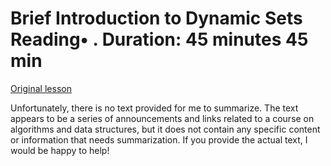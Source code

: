 # Brief Introduction to Dynamic Sets Reading• . Duration: 45 minutes 45 min

[Original lesson](https://www.coursera.org/learn/uol-algorithms-and-data-structures-1/supplement/qvB32/brief-introduction-to-dynamic-sets)

Unfortunately, there is no text provided for me to summarize. The text appears to be a series of announcements and links related to a course on algorithms and data structures, but it does not contain any specific content or information that needs summarization. If you provide the actual text, I would be happy to help!

